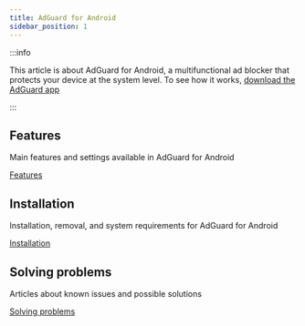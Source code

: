 ```yaml
---
title: AdGuard for Android
sidebar_position: 1
---
```


:::info

This article is about AdGuard for Android, a multifunctional ad blocker that protects your device at the system level. To see how it works, [download the AdGuard app](https://agrd.io/download-kb-adblock)

:::

## Features

Main features and settings available in AdGuard for Android

[Features](/adguard-for-android/features/features.md)

## Installation

Installation, removal, and system requirements for AdGuard for Android

[Installation](/adguard-for-android/installation.md)

## Solving problems

Articles about known issues and possible solutions

[Solving problems](/adguard-for-android/solving-problems/solving-problems.md)
